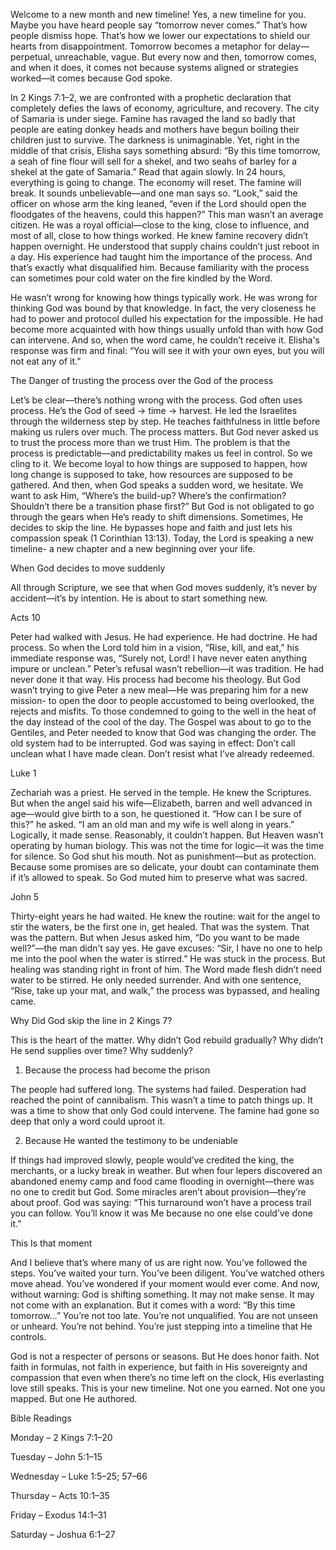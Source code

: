 Welcome to a new month and new timeline! Yes, a new timeline for you. Maybe you have heard people say “tomorrow never comes.” That’s how people dismiss hope. That’s how we lower our expectations to shield our hearts from disappointment. Tomorrow becomes a metaphor for delay—perpetual, unreachable, vague. But every now and then, tomorrow comes, and when it does, it comes not because systems aligned or strategies worked—it comes because God spoke.

In 2 Kings 7:1–2, we are confronted with a prophetic declaration that completely defies the laws of economy, agriculture, and recovery. The city of Samaria is under siege. Famine has ravaged the land so badly that people are eating donkey heads and mothers have begun boiling their children just to survive. The darkness is unimaginable. Yet, right in the middle of that crisis, Elisha says something absurd: “By this time tomorrow, a seah of fine flour will sell for a shekel, and two seahs of barley for a shekel at the gate of Samaria.” Read that again slowly. In 24 hours, everything is going to change. The economy will reset. The famine will break. It sounds unbelievable—and one man says so. “Look,” said the officer on whose arm the king leaned, “even if the Lord should open the floodgates of the heavens, could this happen?” This man wasn’t an average citizen. He was a royal official—close to the king, close to influence, and most of all, close to how things worked. He knew famine recovery didn’t happen overnight. He understood that supply chains couldn’t just reboot in a day. His experience had taught him the importance of the process. And that’s exactly what disqualified him. Because familiarity with the process can sometimes pour cold water on the fire kindled by the Word.

He wasn’t wrong for knowing how things typically work. He was wrong for thinking God was bound by that knowledge. In fact, the very closeness he had to power and protocol dulled his expectation for the impossible. He had become more acquainted with how things usually unfold than with how God can intervene. And so, when the word came, he couldn’t receive it. Elisha's response was firm and final: “You will see it with your own eyes, but you will not eat any of it.”

The Danger of trusting the process over the God of the process

Let’s be clear—there’s nothing wrong with the process. God often uses process. He’s the God of seed → time → harvest. He led the Israelites through the wilderness step by step. He teaches faithfulness in little before making us rulers over much. The process matters. But God never asked us to trust the process more than we trust Him. The problem is that the process is predictable—and predictability makes us feel in control. So we cling to it. We become loyal to how things are supposed to happen, how long change is supposed to take, how resources are supposed to be gathered. And then, when God speaks a sudden word, we hesitate. We want to ask Him, “Where’s the build-up? Where’s the confirmation? Shouldn’t there be a transition phase first?” But God is not obligated to go through the gears when He’s ready to shift dimensions. Sometimes, He decides to skip the line. He bypasses hope and faith and just lets his compassion speak (1 Corinthian 13:13). Today, the Lord is speaking a new timeline- a new chapter and a new beginning over your life.

When God decides to move suddenly

All through Scripture, we see that when God moves suddenly, it’s never by accident—it’s by intention. He is about to start something new.

Acts 10

Peter had walked with Jesus. He had experience. He had doctrine. He had process. So when the Lord told him in a vision, “Rise, kill, and eat,” his immediate response was, “Surely not, Lord! I have never eaten anything impure or unclean.” Peter’s refusal wasn’t rebellion—it was tradition. He had never done it that way. His process had become his theology. But God wasn’t trying to give Peter a new meal—He was preparing him for a new mission- to open the door to people accustomed to being overlooked, the rejects and misfits. To those condemned to going to the well in the heat of the day instead of the cool of the day. The Gospel was about to go to the Gentiles, and Peter needed to know that God was changing the order. The old system had to be interrupted. God was saying in effect: Don’t call unclean what I have made clean. Don’t resist what I’ve already redeemed.

Luke 1

Zechariah was a priest. He served in the temple. He knew the Scriptures. But when the angel said his wife—Elizabeth, barren and well advanced in age—would give birth to a son, he questioned it. “How can I be sure of this?” he asked. “I am an old man and my wife is well along in years.” Logically, it made sense. Reasonably, it couldn’t happen. But Heaven wasn’t operating by human biology. This was not the time for logic—it was the time for silence. So God shut his mouth. Not as punishment—but as protection. Because some promises are so delicate, your doubt can contaminate them if it’s allowed to speak. So God muted him to preserve what was sacred.

John 5

Thirty-eight years he had waited. He knew the routine: wait for the angel to stir the waters, be the first one in, get healed. That was the system. That was the pattern. But when Jesus asked him, “Do you want to be made well?”—the man didn’t say yes. He gave excuses: “Sir, I have no one to help me into the pool when the water is stirred.” He was stuck in the process. But healing was standing right in front of him. The Word made flesh didn’t need water to be stirred. He only needed surrender. And with one sentence, “Rise, take up your mat, and walk,” the process was bypassed, and healing came.

Why Did God skip the line in 2 Kings 7?

This is the heart of the matter. Why didn’t God rebuild gradually? Why didn’t He send supplies over time? Why suddenly?

1. Because the process had become the prison

The people had suffered long. The systems had failed. Desperation had reached the point of cannibalism. This wasn’t a time to patch things up. It was a time to show that only God could intervene. The famine had gone so deep that only a word could uproot it.

2. Because He wanted the testimony to be undeniable

If things had improved slowly, people would’ve credited the king, the merchants, or a lucky break in weather. But when four lepers discovered an abandoned enemy camp and food came flooding in overnight—there was no one to credit but God. Some miracles aren’t about provision—they’re about proof. God was saying: “This turnaround won’t have a process trail you can follow. You’ll know it was Me because no one else could’ve done it.”

This Is that moment

And I believe that’s where many of us are right now. You’ve followed the steps. You’ve waited your turn. You’ve been diligent. You’ve watched others move ahead. You’ve wondered if your moment would ever come. And now, without warning: God is shifting something. It may not make sense. It may not come with an explanation. But it comes with a word: “By this time tomorrow…” You’re not too late. You’re not unqualified. You are not unseen or unheard. You’re not behind. You’re just stepping into a timeline that He controls.

God is not a respecter of persons or seasons. But He does honor faith. Not faith in formulas, not faith in experience, but faith in His sovereignty and compassion that even when there’s no time left on the clock, His everlasting love still speaks. This is your new timeline. Not one you earned. Not one you mapped. But one He authored.

Bible Readings

Monday – 2 Kings 7:1–20

Tuesday – John 5:1–15

Wednesday – Luke 1:5–25; 57–66

Thursday – Acts 10:1–35

Friday – Exodus 14:1–31

Saturday – Joshua 6:1–27
